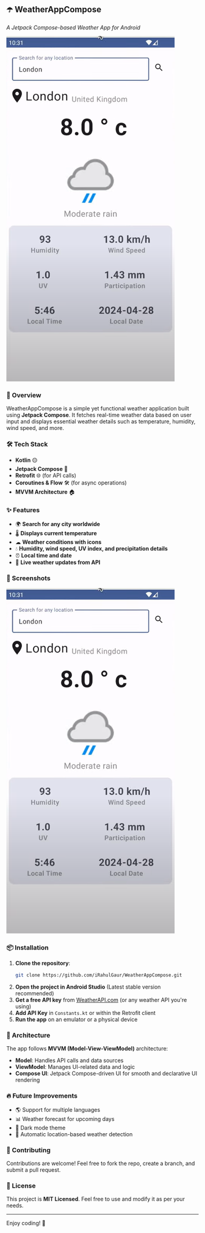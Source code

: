 ## ☂️ WeatherAppCompose
*A Jetpack Compose-based Weather App for Android*

![WeatherApp Screenshot](image.png)

### 📌 Overview
WeatherAppCompose is a simple yet functional weather application built using **Jetpack Compose**. It fetches real-time weather data based on user input and displays essential weather details such as temperature, humidity, wind speed, and more.

### 🛠 Tech Stack
- **Kotlin** 🟡
- **Jetpack Compose** 📱
- **Retrofit** 🌐 (for API calls)
- **Coroutines & Flow** 🛠 (for async operations)
- **MVVM Architecture** 🏠

### ✨ Features
- 🌍 **Search for any city worldwide**
- 🌡 **Displays current temperature**
- ☁ **Weather conditions with icons**
- 💧 **Humidity, wind speed, UV index, and precipitation details**
- ⏰ **Local time and date**
- 🔄 **Live weather updates from API**

### 📸 Screenshots
![WeatherApp Screenshot](image.png)

### 📦 Installation
1. **Clone the repository**:
   ```bash
   git clone https://github.com/iRahulGaur/WeatherAppCompose.git
   ```
2. **Open the project in Android Studio** (Latest stable version recommended)
3. **Get a free API key** from [WeatherAPI.com](https://www.weatherapi.com/) (or any weather API you're using)
4. **Add API Key** in `Constants.kt` or within the Retrofit client
5. **Run the app** on an emulator or a physical device

### 🏰 Architecture
The app follows **MVVM (Model-View-ViewModel)** architecture:
- **Model**: Handles API calls and data sources
- **ViewModel**: Manages UI-related data and logic
- **Compose UI**: Jetpack Compose-driven UI for smooth and declarative UI rendering

### 🔥 Future Improvements
- 🌎 Support for multiple languages
- 📊 Weather forecast for upcoming days
- 🌃 Dark mode theme
- 📍 Automatic location-based weather detection

### 🤝 Contributing
Contributions are welcome! Feel free to fork the repo, create a branch, and submit a pull request.

### 🐝 License
This project is **MIT Licensed**. Feel free to use and modify it as per your needs.

---

Enjoy coding! 🚀
